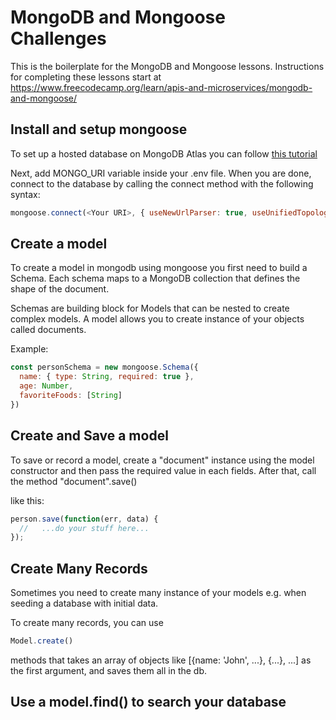 # MongoDB and Mongoose Challenges

This is the boilerplate for the MongoDB and Mongoose lessons. Instructions for completing these lessons start at https://www.freecodecamp.org/learn/apis-and-microservices/mongodb-and-mongoose/


## Install and setup mongoose

To set up a hosted database on MongoDB Atlas you can follow [this tutorial](https://www.freecodecamp.org/news/get-started-with-mongodb-atlas/)

Next, add MONGO_URI variable inside your .env file. When you are done, connect to the database by calling the 
connect method with the following syntax:

```javascript
mongoose.connect(<Your URI>, { useNewUrlParser: true, useUnifiedTopology: true });
```

## Create a model

To create a model in mongodb using mongoose you first need to build a Schema. Each schema maps to a MongoDB 
collection that defines the shape of the document.

Schemas are building block for Models that can be nested to create complex models. A model allows you to create 
instance of your objects called documents.

Example:
```javascript
const personSchema = new mongoose.Schema({
  name: { type: String, required: true },
  age: Number,
  favoriteFoods: [String]
})
```

## Create and Save a model

To save or record a model, create a "document" instance using the model constructor and then pass the required value 
in each fields. After that, call the method "document".save()

like this:
```javascript
person.save(function(err, data) {
  //   ...do your stuff here...
});
```

## Create Many Records

Sometimes you need to create many instance of your models e.g. when seeding a database with initial data.

To create many records, you can use
```javascript 
Model.create()
```
methods that takes an array of objects like [{name: 'John', ...}, 
{...}, ...] as the first argument, and saves them all in the db.

## Use a model.find() to search your database


